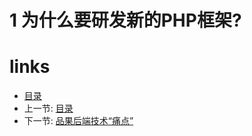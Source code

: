 # 1 为什么要研发新的PHP框架?

# links
  * [目录](<preface.md>)
  * 上一节: [目录](<preface.md>)
  * 下一节: [品果后端技术“痛点”](<01.1.md>)